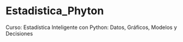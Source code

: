 # Estadistica_Phyton
Curso: Estadística Inteligente con Python: Datos, Gráficos, Modelos y Decisiones
